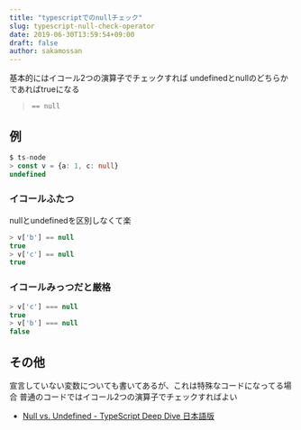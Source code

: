 ```yaml
---
title: "typescriptでのnullチェック"
slug: typescript-null-check-operator
date: 2019-06-30T13:59:54+09:00
draft: false
author: sakamossan
---
```


基本的にはイコール2つの演算子でチェックすれば
undefinedとnullのどちらかであればtrueになる

> `== null`

## 例

```ts
$ ts-node
> const v = {a: 1, c: null}
undefined
```

### イコールふたつ

nullとundefinedを区別しなくて楽

```ts
> v['b'] == null
true
> v['c'] == null
true
```

### イコールみっつだと厳格

```ts
> v['c'] === null
true
> v['b'] === null
false
```


## その他

宣言していない変数についても書いてあるが、これは特殊なコードになってる場合
普通のコードではイコール2つの演算子でチェックすればよい

- [Null vs. Undefined - TypeScript Deep Dive 日本語版](https://typescript-jp.gitbook.io/deep-dive/recap/null-undefined)
